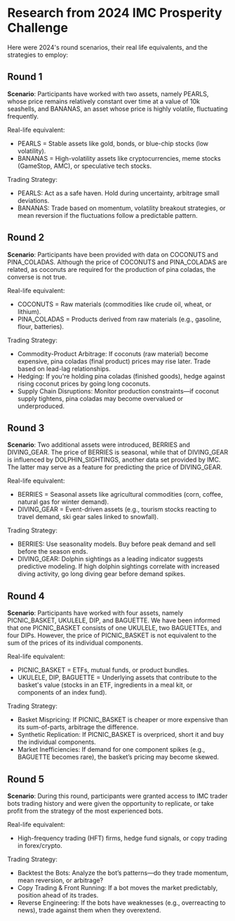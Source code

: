 # Research from 2024 IMC Prosperity Challenge

Here were 2024's round scenarios, their real life equivalents, and the strategies to employ:

## Round 1
**Scenario**: Participants have worked with two assets, namely PEARLS, whose price remains relatively constant over time at a value of 10k seashells, and BANANAS, an asset whose price is highly volatile, fluctuating frequently.

Real-life equivalent:
- PEARLS = Stable assets like gold, bonds, or blue-chip stocks (low volatility).
- BANANAS = High-volatility assets like cryptocurrencies, meme stocks (GameStop, AMC), or speculative tech stocks.

Trading Strategy:
- PEARLS: Act as a safe haven. Hold during uncertainty, arbitrage small deviations.
- BANANAS: Trade based on momentum, volatility breakout strategies, or mean reversion if the fluctuations follow a predictable pattern.

## Round 2
**Scenario**: Participants have been provided with data on COCONUTS and PINA_COLADAS. Although the price of COCONUTS and PINA_COLADAS are related, as coconuts are required for the production of pina coladas, the converse is not true.

Real-life equivalent:
- COCONUTS = Raw materials (commodities like crude oil, wheat, or lithium).
- PINA_COLADAS = Products derived from raw materials (e.g., gasoline, flour, batteries).

Trading Strategy:
- Commodity-Product Arbitrage: If coconuts (raw material) become expensive, pina coladas (final product) prices may rise later. Trade based on lead-lag relationships.
- Hedging: If you're holding pina coladas (finished goods), hedge against rising coconut prices by going long coconuts.
- Supply Chain Disruptions: Monitor production constraints—if coconut supply tightens, pina coladas may become overvalued or underproduced.

## Round 3
**Scenario**: Two additional assets were introduced, BERRIES and DIVING_GEAR. The price of BERRIES is seasonal, while that of DIVING_GEAR is influenced by DOLPHIN_SIGHTINGS, another data set provided by IMC. The latter may serve as a feature for predicting the price of DIVING_GEAR.

Real-life equivalent:
- BERRIES = Seasonal assets like agricultural commodities (corn, coffee, natural gas for winter demand).
- DIVING_GEAR = Event-driven assets (e.g., tourism stocks reacting to travel demand, ski gear sales linked to snowfall).

Trading Strategy:
- BERRIES: Use seasonality models. Buy before peak demand and sell before the season ends.
- DIVING_GEAR: Dolphin sightings as a leading indicator suggests predictive modeling. If high dolphin sightings correlate with increased diving activity, go long diving gear before demand spikes.

## Round 4
**Scenario**: Participants have worked with four assets, namely PICNIC_BASKET, UKULELE, DIP, and BAGUETTE. We have been informed that one PICNIC_BASKET consists of one UKULELE, two BAGUETTEs, and four DIPs. However, the price of PICNIC_BASKET is not equivalent to the sum of the prices of its individual components.

Real-life equivalent:
- PICNIC_BASKET = ETFs, mutual funds, or product bundles.
- UKULELE, DIP, BAGUETTE = Underlying assets that contribute to the basket's value (stocks in an ETF, ingredients in a meal kit, or components of an index fund).

Trading Strategy:
- Basket Mispricing: If PICNIC_BASKET is cheaper or more expensive than its sum-of-parts, arbitrage the difference.
- Synthetic Replication: If PICNIC_BASKET is overpriced, short it and buy the individual components.
- Market Inefficiencies: If demand for one component spikes (e.g., BAGUETTE becomes rare), the basket’s pricing may become skewed.

## Round 5
**Scenario**: During this round, participants were granted access to IMC trader bots trading history and were given the opportunity to replicate, or take profit from the strategy of the most experienced bots.

Real-life equivalent:
- High-frequency trading (HFT) firms, hedge fund signals, or copy trading in forex/crypto.

Trading Strategy:
- Backtest the Bots: Analyze the bot’s patterns—do they trade momentum, mean reversion, or arbitrage?
- Copy Trading & Front Running: If a bot moves the market predictably, position ahead of its trades.
- Reverse Engineering: If the bots have weaknesses (e.g., overreacting to news), trade against them when they overextend.